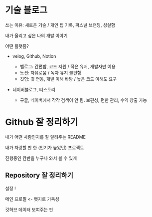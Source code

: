 # 기술 블로그
쓰는 이유: 새로운 기술 / 개인 팁 기록, 퍼스널 브랜딩, 성실함

내가 올리고 싶은 나의 개발 이야기

어떤 플랫폼?

- velog, Github, Notion
  - 벨로그: 간편함, 코드 지원 / 적은 유저, 개발자만 이용
  - 노션: 자유로움 / 독자 유지 불편함
  - 깃헙: 깃 연동, 개발 이해 바탕 / 높은 코드 이해도 요구

- 네이버블로그, 티스토리
  - 구글, 네이버에서 각각 검색이 안 됨. 보편성, 편한 관리, 수익 창출 가능





# Github 잘 정리하기

내가 어떤 사람인지를 잘 알려주는 README

내가 자랑할 만 한 (인기가 높았던) 프로젝트

진행중인 칸반을 누구나 와서 볼 수 있게



## Repository 잘 정리하기

설정 !

메인 프로필 <- 뱃지로 가독성

깃허브 데이터 보여주는 핀